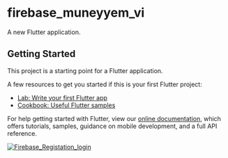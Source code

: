 # firebase_muneyyem_vi

A new Flutter application.

## Getting Started

This project is a starting point for a Flutter application.

A few resources to get you started if this is your first Flutter project:

- [Lab: Write your first Flutter app](https://flutter.dev/docs/get-started/codelab)
- [Cookbook: Useful Flutter samples](https://flutter.dev/docs/cookbook)

For help getting started with Flutter, view our
[online documentation](https://flutter.dev/docs), which offers tutorials,
samples, guidance on mobile development, and a full API reference.


[![Firebase_Registation_login](https://img.youtube.com/vi/Gx9M5R1P8mY/0.jpg)](https://www.youtube.com/watch?v=Gx9M5R1P8mY)
